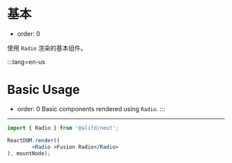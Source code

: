 # 基本

- order: 0

使用 `Radio` 渲染的基本组件。

:::lang=en-us
# Basic Usage
- order: 0
Basic components rendered using `Radio`.
:::

---

````jsx
import { Radio } from '@alifd/next';

ReactDOM.render((
        <Radio >Fusion Radio</Radio>
), mountNode);
````
